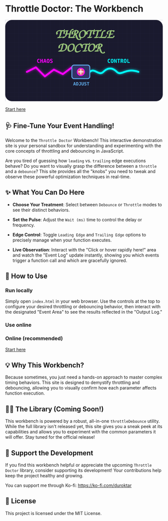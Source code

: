 # Throttle Doctor: The Workbench

<p align="center">
  <img src="https://raw.githubusercontent.com/Duroktar/ThrottleDoctor/refs/heads/main/public/logo.svg" width="800px" />
</p>

[Start here](https://duroktar.github.io/ThrottleDoctor/)

## 🩺 Fine-Tune Your Event Handling!

Welcome to the `Throttle Doctor` Workbench! This interactive demonstration site is your personal sandbox for understanding and experimenting with the core concepts of throttling and debouncing in JavaScript.

Are you tired of guessing how `leading` vs. `trailing` edge executions behave? Do you want to visually grasp the difference between a `throttle` and a `debounce`? This site provides all the "knobs" you need to tweak and observe these powerful optimization techniques in real-time.

## ✨ What You Can Do Here

* **Choose Your Treatment**: Select between `Debounce` or `Throttle` modes to see their distinct behaviors.

* **Set the Pulse**: Adjust the `Wait (ms)` time to control the delay or frequency.

* **Edge Control**: Toggle `Leading Edge` and `Trailing Edge` options to precisely manage when your function executes.

* **Live Observation**: Interact with the "Click or hover rapidly here!" area and watch the "Event Log" update instantly, showing you which events trigger a function call and which are gracefully ignored.

## 🚀 How to Use

### Run locally

Simply open `index.html` in your web browser. Use the controls at the top to configure your desired throttling or debouncing behavior, then interact with the designated "Event Area" to see the results reflected in the "Output Log."

### Use online

### Online (recommended)
 
[Start here](https://duroktar.github.io/ThrottleDoctor/)

## 💡 Why This Workbench?

Because sometimes, you just need a hands-on approach to master complex timing behaviors. This site is designed to demystify throttling and debouncing, allowing you to visually confirm how each parameter affects function execution.

## 👨‍🔬 The Library (Coming Soon!)

This workbench is powered by a robust, all-in-one `throttleDebounce` utility. While the full library isn't released yet, this site gives you a sneak peek at its capabilities and allows you to experiment with the common parameters it will offer. Stay tuned for the official release!

## 💖 Support the Development

If you find this workbench helpful or appreciate the upcoming `Throttle Doctor` library, consider supporting its development! Your contributions help keep the project healthy and growing.

You can support me through Ko-fi: <https://ko-fi.com/duroktar>

## 📜 License

This project is licensed under the MIT License.
